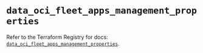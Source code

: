 # `data_oci_fleet_apps_management_properties`

Refer to the Terraform Registry for docs: [`data_oci_fleet_apps_management_properties`](https://registry.terraform.io/providers/hashicorp/oci/7.19.0/docs/data-sources/fleet_apps_management_properties).
